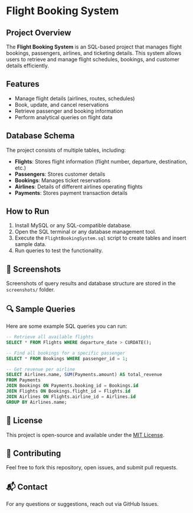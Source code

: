 # Flight Booking System

## Project Overview
The **Flight Booking System** is an SQL-based project that manages flight bookings, passengers, airlines, and ticketing details. This system allows users to retrieve and manage flight schedules, bookings, and customer details efficiently.

## Features
- Manage flight details (airlines, routes, schedules)
- Book, update, and cancel reservations
- Retrieve passenger and booking information
- Perform analytical queries on flight data

## Database Schema
The project consists of multiple tables, including:
- **Flights**: Stores flight information (flight number, departure, destination, etc.)
- **Passengers**: Stores customer details
- **Bookings**: Manages ticket reservations
- **Airlines**: Details of different airlines operating flights
- **Payments**: Stores payment transaction details

## How to Run
1. Install MySQL or any SQL-compatible database.
2. Open the SQL terminal or any database management tool.
3. Execute the `FlightBookingSystem.sql` script to create tables and insert sample data.
4. Run queries to test the functionality.

## 📸 Screenshots
Screenshots of query results and database structure are stored in the `screenshots/` folder.

## 🔍 Sample Queries
Here are some example SQL queries you can run:
```sql
-- Retrieve all available flights
SELECT * FROM Flights WHERE departure_date > CURDATE();

-- Find all bookings for a specific passenger
SELECT * FROM Bookings WHERE passenger_id = 1;

-- Get revenue per airline
SELECT Airlines.name, SUM(Payments.amount) AS total_revenue
FROM Payments
JOIN Bookings ON Payments.booking_id = Bookings.id
JOIN Flights ON Bookings.flight_id = Flights.id
JOIN Airlines ON Flights.airline_id = Airlines.id
GROUP BY Airlines.name;
```

## 📜 License
This project is open-source and available under the [MIT License](LICENSE).

## 🤝 Contributing
Feel free to fork this repository, open issues, and submit pull requests.

## 📬 Contact
For any questions or suggestions, reach out via GitHub Issues.

